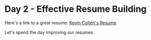 # Day 2 - Effective Resume Building

Here's a link to a great resume: [Kevin Colten's Resume](https://kevincolten.com/KevinColten.pdf)

Let's spend the day improving our resumes. 

